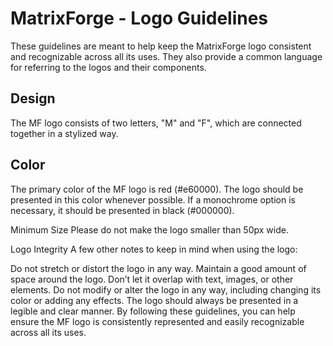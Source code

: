 # MatrixForge - Logo Guidelines

These guidelines are meant to help keep the MatrixForge logo consistent and recognizable across all its uses. They also provide a common language for referring to the logos and their components.

## Design
The MF logo consists of two letters, "M" and "F", which are connected together in a stylized way.

## Color
The primary color of the MF logo is red (#e60000). The logo should be presented in this color whenever possible. If a monochrome option is necessary, it should be presented in black (#000000).

Minimum Size
Please do not make the logo smaller than 50px wide.

Logo Integrity
A few other notes to keep in mind when using the logo:

Do not stretch or distort the logo in any way.
Maintain a good amount of space around the logo. Don’t let it overlap with text, images, or other elements.
Do not modify or alter the logo in any way, including changing its color or adding any effects.
The logo should always be presented in a legible and clear manner.
By following these guidelines, you can help ensure the MF logo is consistently represented and easily recognizable across all its uses.
